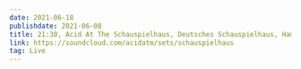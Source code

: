 ```yaml
---
date: 2021-06-18
publishdate: 2021-06-08
title: 21:30, Acid At The Schauspielhaus, Deutsches Schauspielhaus, Hamburg
link: https://soundcloud.com/acidatm/sets/schauspielhaus
tag: Live
---
```

